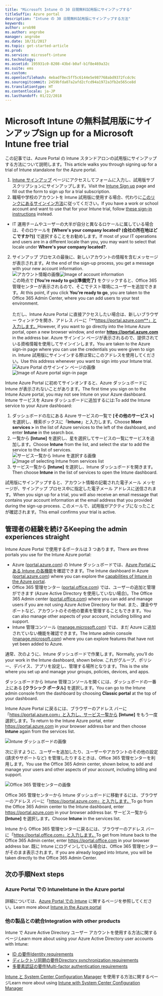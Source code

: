 ```yaml
---
title: "Microsoft Intune の 30 日間無料試用版にサインアップする"
titleSuffix: Azure portal
description: "Intune の 30 日間無料試用版にサインアップする方法"
keywords: 
author: arob98
ms.author: angrobe
manager: angrobe
ms.date: 10/31/2017
ms.topic: get-started-article
ms.prod: 
ms.service: microsoft-intune
ms.technology: 
ms.assetid: 195931c0-8208-43bd-b0af-b1f8e469a32c
ms.suite: ems
ms.custom: 
ms.openlocfilehash: 4ebadf0ec5ff5c6144e5e987768abd9372fcdc9c
ms.sourcegitcommit: 2459bfda07a2afd2cfcd94a1972a3fb2e565ce8d
ms.translationtype: HT
ms.contentlocale: ja-JP
ms.lasthandoff: 01/22/2018
---
```

# <a name="sign-up-for-a-microsoft-intune-free-trial"></a><span data-ttu-id="57778-103">Microsoft Intune の無料試用版にサインアップ</span><span class="sxs-lookup"><span data-stu-id="57778-103">Sign up for a Microsoft Intune free trial</span></span>


<span data-ttu-id="57778-104">この記事では、Azure Portal の Intune スタンドアロンの試用版にサインアップする方法について説明します。</span><span class="sxs-lookup"><span data-stu-id="57778-104">This article walks you through signing up for a trial of Intune standalone for the Azure portal.</span></span>

1. <span data-ttu-id="57778-105">[Intune サインアップ](https://portal.office.com/Signup/Signup.aspx?OfferId=40BE278A-DFD1-470a-9EF7-9F2596EA7FF9&dl=INTUNE_A&ali=1#0%20) ページにアクセスしてフォームに入力し、試用版サブスクリプションにサインアップします。</span><span class="sxs-lookup"><span data-stu-id="57778-105">Visit the [Intune Sign up](https://portal.office.com/Signup/Signup.aspx?OfferId=40BE278A-DFD1-470a-9EF7-9F2596EA7FF9&dl=INTUNE_A&ali=1#0%20) page and fill out the form to sign up for a trial subscription.</span></span>
2. <span data-ttu-id="57778-106">職場や学校のアカウントを Intune 試用版に使用する場合、代わりに[このリンクにあるサインイン方法](/intune/account-sign-up)に従ってください。</span><span class="sxs-lookup"><span data-stu-id="57778-106">If you have a work or school account and want to use that for your Intune trial, follow [these sign-in instructions](/intune/account-sign-up) instead.</span></span>

* <span data-ttu-id="57778-107">IT 運用チームやユーザーの大半が自分と異なるロケールに属している場合は、そのロケールを **[Where's your company located? (会社の所在地はどこですか?)]** で選択することをお勧めします。</span><span class="sxs-lookup"><span data-stu-id="57778-107">If most of your IT operations and users are in a different locale than you, you may want to select that locale under **Where's your company located?**.</span></span>

2. <span data-ttu-id="57778-108">サインアップ プロセスの最後に、新しいアカウントの情報を含むメッセージが表示されます。</span><span class="sxs-lookup"><span data-stu-id="57778-108">At the end of the sign-up process, you get a message with your new account information.</span></span> <br/> <span data-ttu-id="57778-109">![アカウント情報の画像](./media/2-end-of-sign-up-process.png)</span><span class="sxs-lookup"><span data-stu-id="57778-109">![Image of account  information](./media/2-end-of-sign-up-process.png)</span></span> <br/><span data-ttu-id="57778-110">この時点で **[You're ready to go]\(準備完了\)** をクリックすると、Office 365 管理センターが表示されるので、そこでテスト環境にユーザーを追加できます。</span><span class="sxs-lookup"><span data-stu-id="57778-110">At this point, if you click **You're ready to go**, you are taken to the Office 365 Admin Center, where you can add users to your test environment.</span></span> <br/><br/><span data-ttu-id="57778-111">ただし、Intune Azure Portal に直接アクセスしたい場合は、新しいブラウザー ウィンドウを開き、アドレス バーに「**https://portal.azure.com**」と入力します。</span><span class="sxs-lookup"><span data-stu-id="57778-111">However, if you want to go directly into the Intune Azure portal, open a new browser window, and enter **https://portal.azure.com** in the address bar.</span></span> <span data-ttu-id="57778-112">Azure サインイン ページが表示されるので、提供されている資格情報を使用してサインインします。</span><span class="sxs-lookup"><span data-stu-id="57778-112">You are taken to the Azure sign-in page where you can use the credentials you were given to sign in.</span></span> <span data-ttu-id="57778-113">Intune 試用版にサインインする際は常にこのアドレスを使用してください。</span><span class="sxs-lookup"><span data-stu-id="57778-113">Use this address whenever you want to sign into your Intune trial.</span></span> <br/> <span data-ttu-id="57778-114">![Azure Portal のサインイン ページの画像](./media/azure-portal-signin.png)</span><span class="sxs-lookup"><span data-stu-id="57778-114">![Image of Azure portal sign-in page](./media/azure-portal-signin.png)</span></span>

<span data-ttu-id="57778-115">Intune Azure Portal に初めてサインオンすると、Azure ダッシュボードに Intune が表示されないことがあります。</span><span class="sxs-lookup"><span data-stu-id="57778-115">The first time you sign on to the Intune Azure portal, you may not see Intune on your Azure dashboard.</span></span> <span data-ttu-id="57778-116">Intune サービスを Azure ダッシュボードに追加するには:</span><span class="sxs-lookup"><span data-stu-id="57778-116">To add the Intune service to your Azure dashboard:</span></span>
1. <span data-ttu-id="57778-117">ダッシュボードの左にある Azure サービスの一覧で **[その他のサービス >]** を選択し、検索ボックスに「**Intune**」と入力します。</span><span class="sxs-lookup"><span data-stu-id="57778-117">Choose **More services >** in the list of Azure services to the left of the dashboard, and enter **Intune** in the search box.</span></span>
2. <span data-ttu-id="57778-118">一覧から **[Intune]** を選択し、星を選択してサービスの一覧にサービスを追加します。</span><span class="sxs-lookup"><span data-stu-id="57778-118">Choose **Intune** from the list, and select the star to add the service to the list of services.</span></span><br/> <span data-ttu-id="57778-119">![サービス一覧から Intune を選択する画像](./media/azure-add-intune1.png)</span><span class="sxs-lookup"><span data-stu-id="57778-119">![Image of selecting Intune from services list](./media/azure-add-intune1.png)</span></span>
3. <span data-ttu-id="57778-120">サービス一覧から **[Intune]** を選択し、Intune ダッシュボードを開きます。</span><span class="sxs-lookup"><span data-stu-id="57778-120">Then choose **Intune** in the list of services to open the Intune dashboard.</span></span>

<span data-ttu-id="57778-121">試用版にサインアップすると、アカウント情報の記載された電子メール メッセージが、サインアップ プロセス中に指定した電子メール アドレスに送信されます。</span><span class="sxs-lookup"><span data-stu-id="57778-121">When you sign up for a trial, you will also receive an email message that contains your account information at the email address that you provided during the sign-up process.</span></span> <span data-ttu-id="57778-122">このメールで、試用版がアクティブになったことが確認されます。</span><span class="sxs-lookup"><span data-stu-id="57778-122">This email confirms your trial is active.</span></span>



## <a name="keeping-the-admin-experiences-straight"></a><span data-ttu-id="57778-123">管理者の経験を続ける</span><span class="sxs-lookup"><span data-stu-id="57778-123">Keeping the admin experiences straight</span></span>


<span data-ttu-id="57778-124">Intune Azure Portal で使用するポータルは 3 つあります。</span><span class="sxs-lookup"><span data-stu-id="57778-124">There are three portals you use for the Intune Azure portal:</span></span>
- <span data-ttu-id="57778-125">Azure ([portal.azure.com](https://portal.azure.com)) の Intune ダッシュボードでは、[Azure Portal にある Intune の各機能](what-is-intune.md)を確認できます。</span><span class="sxs-lookup"><span data-stu-id="57778-125">The Intune dashboard in Azure ([portal.azure.com](https://portal.azure.com)) where you can explore the [capabilities of Intune in the Azure portal](what-is-intune.md).</span></span>
- <span data-ttu-id="57778-126">Office 365 管理センター ([portal.office.com](https://portal.office.com)) では、ユーザーの追加と管理ができます (Azure Active Directory を使用していない場合)。</span><span class="sxs-lookup"><span data-stu-id="57778-126">The Office 365 Admin center ([portal.office.com](https://portal.office.com)) where you can add and manage users if you are not using Azure Active Directory for that.</span></span> <span data-ttu-id="57778-127">また、課金やサポートなど、アカウントのその他の要素を管理することもできます。</span><span class="sxs-lookup"><span data-stu-id="57778-127">You can also manage other aspects of your account, including billing and support.</span></span>
- <span data-ttu-id="57778-128">Intune 管理コンソール ([manage.microsoft.com](https://manage.microsoft.com)) では、まだ Azure に追加されていない機能を確認できます。</span><span class="sxs-lookup"><span data-stu-id="57778-128">The Intune admin console ([manage.microsoft.com](https://manage.microsoft.com)) where you can explore features that have not yet been added to Azure.</span></span>

<span data-ttu-id="57778-129">通常、次のように、Intune ダッシュボードで作業します。</span><span class="sxs-lookup"><span data-stu-id="57778-129">Normally, you’ll do your work in the Intune dashboard, shown below.</span></span> <span data-ttu-id="57778-130">これがグループ、ポリシー、デバイス、アプリを設定し、管理する場所となります。</span><span class="sxs-lookup"><span data-stu-id="57778-130">This is the site where you set up and manage your groups, policies, devices, and apps.</span></span>

<span data-ttu-id="57778-131">ダッシュボードから Intune 管理コンソールを開くには、ダッシュボードの一番上にある **[クラシック ポータル]** を選択します。</span><span class="sxs-lookup"><span data-stu-id="57778-131">You can go to the Intune admin console from the dashboard by choosing **Classic portal** at the top of your dashboard.</span></span>

<span data-ttu-id="57778-132">Intune Azure Portal に戻るには、ブラウザーのアドレス バーに「https://portal.azure.com」と入力し、サービス一覧から **[Intune]** をもう一度選択します。</span><span class="sxs-lookup"><span data-stu-id="57778-132">To return to the Intune Azure portal, enter https://portal.azure.com in your browser address bar and then choose **Intune** again from the services list.</span></span>

 ![Intune ダッシュボードの画像](./media/intune-azure-dashboard.png)


<span data-ttu-id="57778-134">次に示すように、ユーザーを追加したり、ユーザーやアカウントのその他の設定 (請求やサポートなど) を管理したりするときは、Office 365 管理センターを利用します。</span><span class="sxs-lookup"><span data-stu-id="57778-134">You use the Office 365 Admin center, shown below, to add and manage your users and other aspects of your account, including billing and support.</span></span>

![Office 365 管理センターの画像](./media/office-admin-center.png)

<span data-ttu-id="57778-136">Office 365 管理センターから Intune ダッシュボードに移動するには、ブラウザーのアドレス バーに「https://portal.azure.com」と入力します。</span><span class="sxs-lookup"><span data-stu-id="57778-136">To go from the Office 365 Admin center to the Intune dashboard, enter https://portal.azure.com in your browser address bar.</span></span> <span data-ttu-id="57778-137">サービス一覧から **[Intune]** を選択します。</span><span class="sxs-lookup"><span data-stu-id="57778-137">Choose **Intune** in the services list.</span></span>

<span data-ttu-id="57778-138">Intune から Office 365 管理センターに戻るには、ブラウザーのアドレス バーに「https://portal.office.com」と入力します。</span><span class="sxs-lookup"><span data-stu-id="57778-138">To get from Intune back to the Office 365 Admin center, enter https://portal.office.com in your browser address bar.</span></span> <span data-ttu-id="57778-139">既に Intune にログインしている場合は、Office 365 管理センターがそのまま表示されます。</span><span class="sxs-lookup"><span data-stu-id="57778-139">If you are already logged into Intune, you will be taken directly to the Office 365 Admin Center.</span></span>

## <a name="next-steps"></a><span data-ttu-id="57778-140">次の手順</span><span class="sxs-lookup"><span data-stu-id="57778-140">Next steps</span></span>

### <a name="intune-in-the-azure-portal"></a><span data-ttu-id="57778-141">Azure Portal での Intune</span><span class="sxs-lookup"><span data-stu-id="57778-141">Intune in the Azure portal</span></span>
<span data-ttu-id="57778-142">詳細については、[Azure Portal での Intune](what-is-intune.md) に関するページを参照してください。</span><span class="sxs-lookup"><span data-stu-id="57778-142">Learn more about [Intune in the Azure portal](what-is-intune.md)</span></span>

### <a name="integration-with-other-products"></a><span data-ttu-id="57778-143">他の製品との統合</span><span class="sxs-lookup"><span data-stu-id="57778-143">Integration with other products</span></span>
<span data-ttu-id="57778-144">Intune で Azure Active Directory ユーザー アカウントを使用する方法に関するページ:</span><span class="sxs-lookup"><span data-stu-id="57778-144">Learn more about using your Azure Active Directory user accounts with Intune:</span></span>
- [<span data-ttu-id="57778-145">ID の要件</span><span class="sxs-lookup"><span data-stu-id="57778-145">Identity requirements</span></span>](https://docs.microsoft.com/active-directory/active-directory-hybrid-identity-design-considerations-overview#design-considerations-overview)
- [<span data-ttu-id="57778-146">ディレクトリ同期の要件</span><span class="sxs-lookup"><span data-stu-id="57778-146">Directory synchronization requirements</span></span>](https://docs.microsoft.com/active-directory/active-directory-hybrid-identity-design-considerations-directory-sync-requirements)
- [<span data-ttu-id="57778-147">多要素認証の要件</span><span class="sxs-lookup"><span data-stu-id="57778-147">Multi-factor authentication requirements</span></span>](https://docs.microsoft.com/active-directory/active-directory-hybrid-identity-design-considerations-multifactor-auth-requirements)

<span data-ttu-id="57778-148">[Intune と System Center Configuration Manager](https://docs.microsoft.com/sccm/mdm/understand/hybrid-mobile-device-management) を使用する方法に関するページ</span><span class="sxs-lookup"><span data-stu-id="57778-148">Learn more about using [Intune with System Center Configuration Manager](https://docs.microsoft.com/sccm/mdm/understand/hybrid-mobile-device-management)</span></span>
